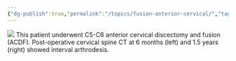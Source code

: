 ```yaml
---
{"dg-publish":true,"permalink":"/topics/fusion-anterior-cervical/","tags":["spine","cervical","fusion"],"created":"2025-03-09T18:10:25.032-07:00","updated":"2025-03-10T11:26:56.194-07:00"}
---
```



![](https://i.imgur.com/hC09JnB.png)
This patient underwent C5-C6 anterior cervical discectomy and fusion (ACDF). Post-operative cervical spine CT at 6 months (left) and 1.5 years (right) showed interval arthrodesis.